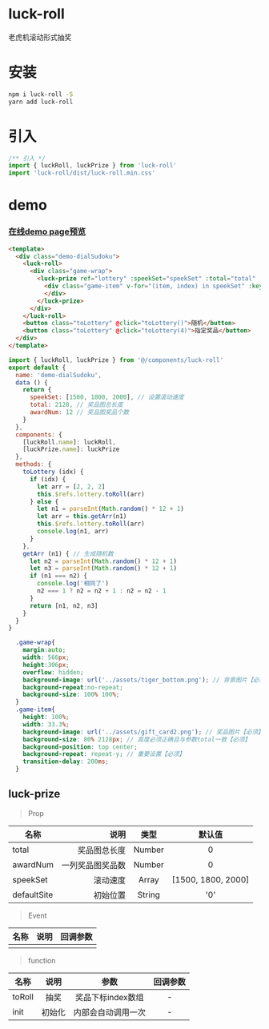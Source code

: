 # luck-roll
老虎机滚动形式抽奖

# 安装
```bash
npm i luck-roll -S
yarn add luck-roll
```

# 引入
```javascript
/** 引入 */
import { luckRoll, luckPrize } from 'luck-roll'
import 'luck-roll/dist/luck-roll.min.css'
```
# demo

### [在线demo page预览](https://weitingGao.github.io/luck-roll/dist/index.html)

```html
<template>
  <div class="demo-dialSudoku">
    <luck-roll>
      <div class="game-wrap">
        <luck-prize ref="lottery" :speekSet="speekSet" :total="total" :awardNum="awardNum">
          <div class="game-item" v-for="(item, index) in speekSet" :key="index">
          </div>
        </luck-prize>
      </div>
    </luck-roll>
    <button class="toLottery" @click="toLottery()">随机</button>
    <button class="toLottery" @click="toLottery(4)">指定奖品</button>
  </div>
</template>
```
```javascript
import { luckRoll, luckPrize } from '@/components/luck-roll'
export default {
  name: 'demo-dialSudoku',
  data () {
    return {
      speekSet: [1500, 1800, 2000], // 设置滚动速度
      total: 2128, // 奖品图总长度
      awardNum: 12 // 奖品图奖品个数
    }
  },
  components: {
    [luckRoll.name]: luckRoll,
    [luckPrize.name]: luckPrize
  },
  methods: {
    toLottery (idx) {
      if (idx) {
        let arr = [2, 2, 2]
        this.$refs.lottery.toRoll(arr)
      } else {
        let n1 = parseInt(Math.random() * 12 + 1)
        let arr = this.getArr(n1)
        this.$refs.lottery.toRoll(arr)
        console.log(n1, arr)
      }
    },
    getArr (n1) { // 生成随机数
      let n2 = parseInt(Math.random() * 12 + 1)
      let n3 = parseInt(Math.random() * 12 + 1)
      if (n1 === n2) {
        console.log('相同了')
        n2 === 1 ? n2 = n2 + 1 : n2 = n2 - 1
      }
      return [n1, n2, n3]
    }
  }
}
```
```scss
  .game-wrap{
    margin:auto;
    width: 566px;
    height:306px;
    overflow: hidden;
    background-image: url('../assets/tiger_bottom.png'); // 背景图片【必须】
    background-repeat:no-repeat;
    background-size: 100% 100%;
  }
  .game-item{
    height: 100%;
    width: 33.3%;
    background-image: url('../assets/gift_card2.png'); // 奖品图片【必须】
    background-size: 80% 2128px; // 高度必须正确且与参数total一致【必须】
    background-position: top center;
    background-repeat: repeat-y; // 重要设置【必须】
    transition-delay: 200ms;
  }
```
## luck-prize

> Prop

| 名称        | 说明   |  类型  | 默认值 |
| --------   | -----:  | :----:  | :----:  |
| total     | 奖品图总长度|   Number  | 0 |
| awardNum   |   一列奖品图奖品数	  |  Number  | 0 |
| speekSet     |    滚动速度	    |  Array  | [1500, 1800, 2000] |
| defaultSite    |   初始位置   |  String  | '0' |

> Event

| 名称        | 说明   |  回调参数  |
| --------   | -----:  | :----:  |
|      | 	 |     |

> function

| 名称        |  说明   |  参数  |  回调参数  |
| --------   |  :----:  | :-----:  | :----:  |
| toRoll     |  抽奖	 | 奖品下标index数组 | - |
| init     |  初始化	 | 内部会自动调用一次 | - |

